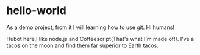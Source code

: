 # hello-world
As a demo project, from it I will learning how to use git.
Hi humans!

Hubot here,I like node.js and Coffeescript(That's what I'm made of!).
I've a tacos on the moon and find them far superior to Earth tacos.
